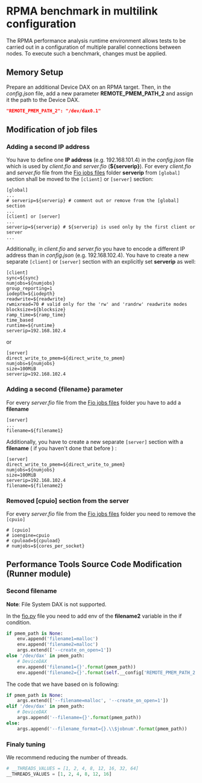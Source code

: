 # RPMA benchmark in multilink configuration

The RPMA performance analysis runtime environment allows tests to be carried out in a configuration of multiple parallel connections between nodes.
To execute such a benchmark, changes must be applied.

## Memory Setup
Prepare an additional Device DAX on an RPMA target. Then, in the *config.json* file, add a new parameter **REMOTE_PMEM_PATH_2** and assign it the path to the Device DAX.
```json
"REMOTE_PMEM_PATH_2": "/dev/dax0.1"
```
## Modification of job files
### Adding a second IP address
You have to define one **IP address** (e.g. 192.168.101.4) in the *config.json* file which is used by *client.fio* and *server.fio* (**${serverip}**).
For every *client.fio* and *server.fio* file from the [Fio jobs files](./fio_jobs) folder **serverip** from `[global]` section shall be moved to the `[client]` or `[server]` section:
```
[global]
...
# serverip=${serverip} # comment out or remove from the [global] section
...
[client] or [server]
...
serverip=${serverip} # ${serverip} is used only by the first client or server
...
```
Additionally, in *client.fio* and *server.fio* you have to encode a different IP address than in *config.json* (e.g. 192.168.102.4).
You have to create a new separate `[client]` or `[server]` section with an explicitly set **serverip** as well:
```
[client] 
sync=${sync}
numjobs=${numjobs}
group_reporting=1
iodepth=${iodepth}
readwrite=${readwrite}
rwmixread=70 # valid only for the 'rw' and 'randrw' readwrite modes
blocksize=${blocksize}
ramp_time=${ramp_time}
time_based
runtime=${runtime}
serverip=192.168.102.4
```
or
```
[server]
direct_write_to_pmem=${direct_write_to_pmem}
numjobs=${numjobs}
size=100MiB
serverip=192.168.102.4
```
### Adding a second {filename} parameter
For every *server.fio* file from the [Fio jobs files](./fio_jobs) folder you have to add a **filename**
```
[server]
...
filename=${filename1}
```
Additionally, you have to create a new separate `[server]` section with a **filename** ( if you haven't done that before ) :
```
[server]
direct_write_to_pmem=${direct_write_to_pmem}
numjobs=${numjobs}
size=100MiB
serverip=192.168.102.4
filename=${filename2}
```
### Removed [cpuio] section from the server
For every *server.fio* file from the [Fio jobs files](./fio_jobs) folder you need to remove the `[cpuio]`
```
# [cpuio]
# ioengine=cpuio
# cpuload=${cpuload}
# numjobs=${cores_per_socket}
```
## Performance Tools Source Code Modification (Runner module)
### Second filename

**Note**: File System DAX is not supported.
    
In the [fio.py](./lib/benchmark/runner/fio.py) file you need to add env of the **filename2** variable in the if condition.
```python
if pmem_path is None:
    env.append('filename1=malloc')
    env.append('filename2=malloc')
    args.extend(['--create_on_open=1'])
else '/dev/dax' in pmem_path:
    # DeviceDAX
    env.append('filename1={}'.format(pmem_path))
    env.append('filename2={}'.format(self.__config['REMOTE_PMEM_PATH_2']))
```
The code that we have based on is following:
```python
if pmem_path is None:
    args.extend(['--filename=malloc', '--create_on_open=1'])
elif '/dev/dax' in pmem_path:
    # DeviceDAX
    args.append('--filename={}'.format(pmem_path))
else:
    args.append('--filename_format={}.\\$jobnum'.format(pmem_path))
```
### Finaly tuning
We recommend reducing the number of threads.
```python
# __THREADS_VALUES = [1, 2, 4, 8, 12, 16, 32, 64]
__THREADS_VALUES = [1, 2, 4, 8, 12, 16]
```
